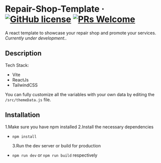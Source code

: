 # Repair-Shop-Template &middot; [![GitHub license](https://img.shields.io/badge/license-MIT-blue.svg?style=flat-square)](https://github.com/dizars1776/Repair-Shop-Template/blob/main/LICENSE) [![PRs Welcome](https://img.shields.io/badge/PRs-welcome-red.svg?style=flat-square)](https://github.com/dizars1776/Repair-Shop-Template/issues)

A react template to showcase your repair shop and promote your services.
_Currently under development.._

## Description

Tech Stack:

- Vite
- ReactJs
- TailwindCSS

You can fully customize all the variables with your own data by editing the `/src/themeData.js` file.

## Installation

1.Make sure you have npm installed
2.Install the necessary dependencies

- `npm install`

  3.Run the dev server or build for production

- `npm run dev` or `npm run build` respectively
